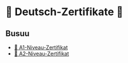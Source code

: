 # 🥇 Deutsch-Zertifikate 🥇

## Busuu

* [🔗 A1-Niveau-Zertifikat](https://raw.githubusercontent.com/MohammadHoseinAbootalebi/Resume/7c1fb79ea98d63bddaf6004512be15071373bbd9/Language%20Certificates/German/Busuu/German%20Busuu%20A1%20Level%20Certificate.pdf)
* [🔗 A2-Niveau-Zertifikat](https://raw.githubusercontent.com/MohammadHoseinAbootalebi/Resume/7c1fb79ea98d63bddaf6004512be15071373bbd9/Language%20Certificates/German/Busuu/German%20Busuu%20A1%20Level%20Certificate.pdf)
